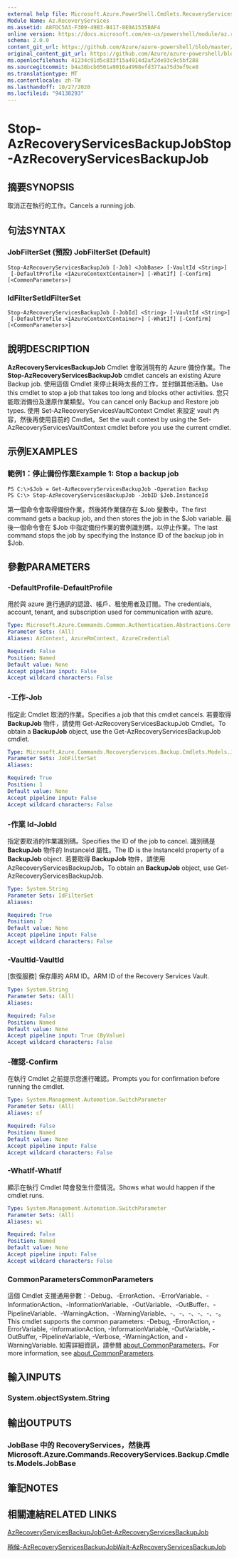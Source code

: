 ```yaml
---
external help file: Microsoft.Azure.PowerShell.Cmdlets.RecoveryServices.Backup.dll-Help.xml
Module Name: Az.RecoveryServices
ms.assetid: A8FDC5A3-F309-49B3-B417-8E0A1535BAF4
online version: https://docs.microsoft.com/en-us/powershell/module/az.recoveryservices/stop-azrecoveryservicesbackupjob
schema: 2.0.0
content_git_url: https://github.com/Azure/azure-powershell/blob/master/src/RecoveryServices/RecoveryServices/help/Stop-AzRecoveryServicesBackupJob.md
original_content_git_url: https://github.com/Azure/azure-powershell/blob/master/src/RecoveryServices/RecoveryServices/help/Stop-AzRecoveryServicesBackupJob.md
ms.openlocfilehash: 41234c91d5c833f15a4914d2af2de93c9c5bf288
ms.sourcegitcommit: b4a38bcb0501a9016a4998efd377aa75d3ef9ce8
ms.translationtype: MT
ms.contentlocale: zh-TW
ms.lasthandoff: 10/27/2020
ms.locfileid: "94138293"
---
```

# <span data-ttu-id="cd0ee-101">Stop-AzRecoveryServicesBackupJob</span><span class="sxs-lookup"><span data-stu-id="cd0ee-101">Stop-AzRecoveryServicesBackupJob</span></span>

## <span data-ttu-id="cd0ee-102">摘要</span><span class="sxs-lookup"><span data-stu-id="cd0ee-102">SYNOPSIS</span></span>
<span data-ttu-id="cd0ee-103">取消正在執行的工作。</span><span class="sxs-lookup"><span data-stu-id="cd0ee-103">Cancels a running job.</span></span>

## <span data-ttu-id="cd0ee-104">句法</span><span class="sxs-lookup"><span data-stu-id="cd0ee-104">SYNTAX</span></span>

### <span data-ttu-id="cd0ee-105">JobFilterSet (預設) </span><span class="sxs-lookup"><span data-stu-id="cd0ee-105">JobFilterSet (Default)</span></span>
```
Stop-AzRecoveryServicesBackupJob [-Job] <JobBase> [-VaultId <String>]
 [-DefaultProfile <IAzureContextContainer>] [-WhatIf] [-Confirm] [<CommonParameters>]
```

### <span data-ttu-id="cd0ee-106">IdFilterSet</span><span class="sxs-lookup"><span data-stu-id="cd0ee-106">IdFilterSet</span></span>
```
Stop-AzRecoveryServicesBackupJob [-JobId] <String> [-VaultId <String>]
 [-DefaultProfile <IAzureContextContainer>] [-WhatIf] [-Confirm] [<CommonParameters>]
```

## <span data-ttu-id="cd0ee-107">說明</span><span class="sxs-lookup"><span data-stu-id="cd0ee-107">DESCRIPTION</span></span>
<span data-ttu-id="cd0ee-108">**AzRecoveryServicesBackupJob** Cmdlet 會取消現有的 Azure 備份作業。</span><span class="sxs-lookup"><span data-stu-id="cd0ee-108">The **Stop-AzRecoveryServicesBackupJob** cmdlet cancels an existing Azure Backup job.</span></span>
<span data-ttu-id="cd0ee-109">使用這個 Cmdlet 來停止耗時太長的工作，並封鎖其他活動。</span><span class="sxs-lookup"><span data-stu-id="cd0ee-109">Use this cmdlet to stop a job that takes too long and blocks other activities.</span></span>
<span data-ttu-id="cd0ee-110">您只能取消備份及還原作業類型。</span><span class="sxs-lookup"><span data-stu-id="cd0ee-110">You can cancel only Backup and Restore job types.</span></span>
<span data-ttu-id="cd0ee-111">使用 Set-AzRecoveryServicesVaultContext Cmdlet 來設定 vault 內容，然後再使用目前的 Cmdlet。</span><span class="sxs-lookup"><span data-stu-id="cd0ee-111">Set the vault context by using the Set-AzRecoveryServicesVaultContext cmdlet before you use the current cmdlet.</span></span>

## <span data-ttu-id="cd0ee-112">示例</span><span class="sxs-lookup"><span data-stu-id="cd0ee-112">EXAMPLES</span></span>

### <span data-ttu-id="cd0ee-113">範例1：停止備份作業</span><span class="sxs-lookup"><span data-stu-id="cd0ee-113">Example 1: Stop a backup job</span></span>
```
PS C:\>$Job = Get-AzRecoveryServicesBackupJob -Operation Backup
PS C:\> Stop-AzRecoveryServicesBackupJob -JobID $Job.InstanceId
```

<span data-ttu-id="cd0ee-114">第一個命令會取得備份作業，然後將作業儲存在 $Job 變數中。</span><span class="sxs-lookup"><span data-stu-id="cd0ee-114">The first command gets a backup job, and then stores the job in the $Job variable.</span></span>
<span data-ttu-id="cd0ee-115">最後一個命令會在 $Job 中指定備份作業的實例識別碼，以停止作業。</span><span class="sxs-lookup"><span data-stu-id="cd0ee-115">The last command stops the job by specifying the Instance ID of the backup job in $Job.</span></span>

## <span data-ttu-id="cd0ee-116">參數</span><span class="sxs-lookup"><span data-stu-id="cd0ee-116">PARAMETERS</span></span>

### <span data-ttu-id="cd0ee-117">-DefaultProfile</span><span class="sxs-lookup"><span data-stu-id="cd0ee-117">-DefaultProfile</span></span>
<span data-ttu-id="cd0ee-118">用於與 azure 進行通訊的認證、帳戶、租使用者及訂閱。</span><span class="sxs-lookup"><span data-stu-id="cd0ee-118">The credentials, account, tenant, and subscription used for communication with azure.</span></span>

```yaml
Type: Microsoft.Azure.Commands.Common.Authentication.Abstractions.Core.IAzureContextContainer
Parameter Sets: (All)
Aliases: AzContext, AzureRmContext, AzureCredential

Required: False
Position: Named
Default value: None
Accept pipeline input: False
Accept wildcard characters: False
```

### <span data-ttu-id="cd0ee-119">-工作</span><span class="sxs-lookup"><span data-stu-id="cd0ee-119">-Job</span></span>
<span data-ttu-id="cd0ee-120">指定此 Cmdlet 取消的作業。</span><span class="sxs-lookup"><span data-stu-id="cd0ee-120">Specifies a job that this cmdlet cancels.</span></span>
<span data-ttu-id="cd0ee-121">若要取得 **BackupJob** 物件，請使用 Get-AzRecoveryServicesBackupJob Cmdlet。</span><span class="sxs-lookup"><span data-stu-id="cd0ee-121">To obtain a **BackupJob** object, use the Get-AzRecoveryServicesBackupJob cmdlet.</span></span>

```yaml
Type: Microsoft.Azure.Commands.RecoveryServices.Backup.Cmdlets.Models.JobBase
Parameter Sets: JobFilterSet
Aliases:

Required: True
Position: 1
Default value: None
Accept pipeline input: False
Accept wildcard characters: False
```

### <span data-ttu-id="cd0ee-122">-作業 Id</span><span class="sxs-lookup"><span data-stu-id="cd0ee-122">-JobId</span></span>
<span data-ttu-id="cd0ee-123">指定要取消的作業識別碼。</span><span class="sxs-lookup"><span data-stu-id="cd0ee-123">Specifies the ID of the job to cancel.</span></span>
<span data-ttu-id="cd0ee-124">識別碼是 **BackupJob** 物件的 InstanceId 屬性。</span><span class="sxs-lookup"><span data-stu-id="cd0ee-124">The ID is the InstanceId property of a **BackupJob** object.</span></span>
<span data-ttu-id="cd0ee-125">若要取得 **BackupJob** 物件，請使用 AzRecoveryServicesBackupJob。</span><span class="sxs-lookup"><span data-stu-id="cd0ee-125">To obtain an **BackupJob** object, use Get-AzRecoveryServicesBackupJob.</span></span>

```yaml
Type: System.String
Parameter Sets: IdFilterSet
Aliases:

Required: True
Position: 2
Default value: None
Accept pipeline input: False
Accept wildcard characters: False
```

### <span data-ttu-id="cd0ee-126">-VaultId</span><span class="sxs-lookup"><span data-stu-id="cd0ee-126">-VaultId</span></span>
<span data-ttu-id="cd0ee-127">[恢復服務] 保存庫的 ARM ID。</span><span class="sxs-lookup"><span data-stu-id="cd0ee-127">ARM ID of the Recovery Services Vault.</span></span>

```yaml
Type: System.String
Parameter Sets: (All)
Aliases:

Required: False
Position: Named
Default value: None
Accept pipeline input: True (ByValue)
Accept wildcard characters: False
```

### <span data-ttu-id="cd0ee-128">-確認</span><span class="sxs-lookup"><span data-stu-id="cd0ee-128">-Confirm</span></span>
<span data-ttu-id="cd0ee-129">在執行 Cmdlet 之前提示您進行確認。</span><span class="sxs-lookup"><span data-stu-id="cd0ee-129">Prompts you for confirmation before running the cmdlet.</span></span>

```yaml
Type: System.Management.Automation.SwitchParameter
Parameter Sets: (All)
Aliases: cf

Required: False
Position: Named
Default value: None
Accept pipeline input: False
Accept wildcard characters: False
```

### <span data-ttu-id="cd0ee-130">-WhatIf</span><span class="sxs-lookup"><span data-stu-id="cd0ee-130">-WhatIf</span></span>
<span data-ttu-id="cd0ee-131">顯示在執行 Cmdlet 時會發生什麼情況。</span><span class="sxs-lookup"><span data-stu-id="cd0ee-131">Shows what would happen if the cmdlet runs.</span></span>

```yaml
Type: System.Management.Automation.SwitchParameter
Parameter Sets: (All)
Aliases: wi

Required: False
Position: Named
Default value: None
Accept pipeline input: False
Accept wildcard characters: False
```

### <span data-ttu-id="cd0ee-132">CommonParameters</span><span class="sxs-lookup"><span data-stu-id="cd0ee-132">CommonParameters</span></span>
<span data-ttu-id="cd0ee-133">這個 Cmdlet 支援通用參數：-Debug、-ErrorAction、-ErrorVariable、-InformationAction、-InformationVariable、-OutVariable、-OutBuffer、-PipelineVariable、-WarningAction、-WarningVariable、-、-、-、-、-、-。</span><span class="sxs-lookup"><span data-stu-id="cd0ee-133">This cmdlet supports the common parameters: -Debug, -ErrorAction, -ErrorVariable, -InformationAction, -InformationVariable, -OutVariable, -OutBuffer, -PipelineVariable, -Verbose, -WarningAction, and -WarningVariable.</span></span> <span data-ttu-id="cd0ee-134">如需詳細資訊，請參閱 [about_CommonParameters](http://go.microsoft.com/fwlink/?LinkID=113216)。</span><span class="sxs-lookup"><span data-stu-id="cd0ee-134">For more information, see [about_CommonParameters](http://go.microsoft.com/fwlink/?LinkID=113216).</span></span>

## <span data-ttu-id="cd0ee-135">輸入</span><span class="sxs-lookup"><span data-stu-id="cd0ee-135">INPUTS</span></span>

### <span data-ttu-id="cd0ee-136">System.object</span><span class="sxs-lookup"><span data-stu-id="cd0ee-136">System.String</span></span>

## <span data-ttu-id="cd0ee-137">輸出</span><span class="sxs-lookup"><span data-stu-id="cd0ee-137">OUTPUTS</span></span>

### <span data-ttu-id="cd0ee-138">JobBase 中的 RecoveryServices，然後再</span><span class="sxs-lookup"><span data-stu-id="cd0ee-138">Microsoft.Azure.Commands.RecoveryServices.Backup.Cmdlets.Models.JobBase</span></span>

## <span data-ttu-id="cd0ee-139">筆記</span><span class="sxs-lookup"><span data-stu-id="cd0ee-139">NOTES</span></span>

## <span data-ttu-id="cd0ee-140">相關連結</span><span class="sxs-lookup"><span data-stu-id="cd0ee-140">RELATED LINKS</span></span>

[<span data-ttu-id="cd0ee-141">AzRecoveryServicesBackupJob</span><span class="sxs-lookup"><span data-stu-id="cd0ee-141">Get-AzRecoveryServicesBackupJob</span></span>](./Get-AzRecoveryServicesBackupJob.md)

[<span data-ttu-id="cd0ee-142">稍候-AzRecoveryServicesBackupJob</span><span class="sxs-lookup"><span data-stu-id="cd0ee-142">Wait-AzRecoveryServicesBackupJob</span></span>](./Wait-AzRecoveryServicesBackupJob.md)


